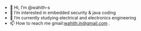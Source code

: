 - 👋 Hi, I’m @wahith-s
- 👀 I’m interested in embedded  security & java coding 
- 🌱 I’m currently studying electrical and electronics engineering
- 📫 How to reach me gmail:wahith.in@gmail.com
.

<!---
wahith-s/wahith-s is a ✨ special ✨ repository because its `README.md` (this file) appears on your GitHub profile.
You can click the Preview link to take a look at your changes.
--->
